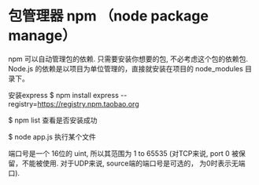 包管理器 npm （node package manage）
===============
npm 可以自动管理包的依赖. 只需要安装你想要的包, 不必考虑这个包的依赖包.
Node.js 的依赖是以项目为单位管理的，直接就安装在项目的 node_modules 目录下。

安装express
  $ npm install express --registry=https://registry.npm.taobao.org  
  
  $ npm list  查看是否安装成功  
  
  $ node app.js 执行某个文件  
  

端口号是一个 16位的 uint, 所以其范围为 1 to 65535 (对TCP来说, port 0 被保留，不能被使用. 对于UDP来说, source端的端口号是可选的， 为0时表示无端口).

